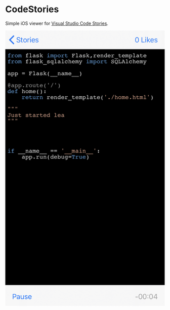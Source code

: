 # CodeStories

Simple iOS viewer for [Visual Studio Code Stories](https://marketplace.visualstudio.com/items?itemName=bar9.stories).

![Screenshot](Screenshots/2.jpg)